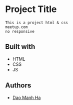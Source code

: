 # Project Title  
    This is a project html & css  
    meetup.com  
    no responsive  
## Built with  
* HTML  
* CSS  
* JS  
## Authors  
* [Dao Manh Ha](https://www.facebook.com/thieu.gia.77736/)
    
